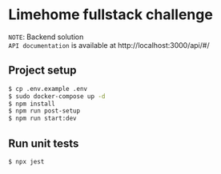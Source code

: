 # Limehome fullstack challenge

`NOTE`: Backend solution  
`API documentation` is available at http://localhost:3000/api/#/

## Project setup

```bash
$ cp .env.example .env
$ sudo docker-compose up -d
$ npm install
$ npm run post-setup
$ npm run start:dev
```

## Run unit tests

```bash
$ npx jest
```
